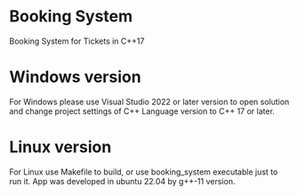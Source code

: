 # Booking System
 Booking System for Tickets in C++17
# Windows version
 For Windows please use Visual Studio 2022 or later version to open solution and change project settings of C++ Language version to C++ 17 or later.
# Linux version
 For Linux use Makefile to build, or use booking_system executable just to run it. App was developed in ubuntu 22.04 by g++-11 version.
